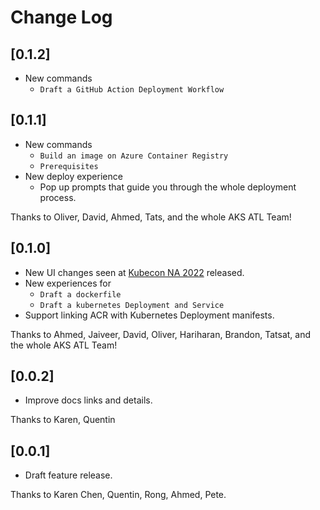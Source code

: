 # Change Log

## [0.1.2]

- New commands
   -  `Draft a GitHub Action Deployment Workflow`

## [0.1.1]

-  New commands
   -  `Build an image on Azure Container Registry`
   -  `Prerequisites`
-  New deploy experience
   -  Pop up prompts that guide you through the whole deployment process.

Thanks to Oliver, David, Ahmed, Tats, and the whole AKS ATL Team!

## [0.1.0]

-  New UI changes seen at [Kubecon NA 2022](https://azuredaywithkubernetes2022.com/from-cloud-to-code-quickly-with-aks-spencer-libbing-brandon-foley/) released.
-  New experiences for
   -  `Draft a dockerfile`
   -  `Draft a kubernetes Deployment and Service`
-  Support linking ACR with Kubernetes Deployment manifests.

Thanks to Ahmed, Jaiveer, David, Oliver, Hariharan, Brandon, Tatsat, and the whole AKS ATL Team!

## [0.0.2]

-  Improve docs links and details.

Thanks to Karen, Quentin

## [0.0.1]

-  Draft feature release.

Thanks to Karen Chen, Quentin, Rong, Ahmed, Pete.
